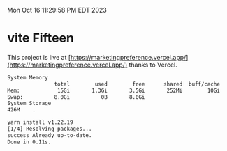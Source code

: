 Mon Oct 16 11:29:58 PM EDT 2023

# vite Fifteen


This project is live at [https://marketingpreference.vercel.app/](https://marketingpreference.vercel.app/) thanks to Vercel.

```bash
System Memory
               total        used        free      shared  buff/cache   available
Mem:            15Gi       1.3Gi       3.5Gi       252Mi        10Gi        13Gi
Swap:          8.0Gi          0B       8.0Gi
System Storage
426M	.
```
```bash
yarn install v1.22.19
[1/4] Resolving packages...
success Already up-to-date.
Done in 0.11s.
```
